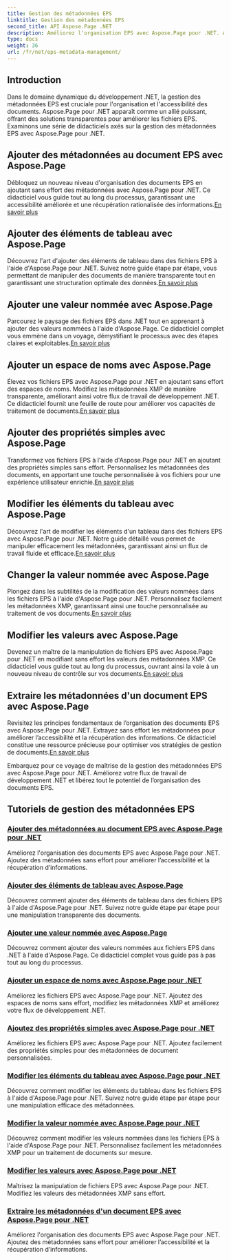 ```yaml
---
title: Gestion des métadonnées EPS
linktitle: Gestion des métadonnées EPS
second_title: API Aspose.Page .NET
description: Améliorez l'organisation EPS avec Aspose.Page pour .NET. Ajoutez facilement des métadonnées pour une accessibilité améliorée. Explorez les didacticiels de gestion des métadonnées EPS.
type: docs
weight: 36
url: /fr/net/eps-metadata-management/
---
```


## Introduction

Dans le domaine dynamique du développement .NET, la gestion des métadonnées EPS est cruciale pour l'organisation et l'accessibilité des documents. Aspose.Page pour .NET apparaît comme un allié puissant, offrant des solutions transparentes pour améliorer les fichiers EPS. Examinons une série de didacticiels axés sur la gestion des métadonnées EPS avec Aspose.Page pour .NET.

## Ajouter des métadonnées au document EPS avec Aspose.Page
Débloquez un nouveau niveau d'organisation des documents EPS en ajoutant sans effort des métadonnées avec Aspose.Page pour .NET. Ce didacticiel vous guide tout au long du processus, garantissant une accessibilité améliorée et une récupération rationalisée des informations.[En savoir plus](./add-metadata-to-eps-document/)

## Ajouter des éléments de tableau avec Aspose.Page
 Découvrez l'art d'ajouter des éléments de tableau dans des fichiers EPS à l'aide d'Aspose.Page pour .NET. Suivez notre guide étape par étape, vous permettant de manipuler des documents de manière transparente tout en garantissant une structuration optimale des données.[En savoir plus](./modify-eps-metadata-add-array-items/)

## Ajouter une valeur nommée avec Aspose.Page
 Parcourez le paysage des fichiers EPS dans .NET tout en apprenant à ajouter des valeurs nommées à l'aide d'Aspose.Page. Ce didacticiel complet vous emmène dans un voyage, démystifiant le processus avec des étapes claires et exploitables.[En savoir plus](./modify-eps-metadata-add-named-value/)

## Ajouter un espace de noms avec Aspose.Page
 Élevez vos fichiers EPS avec Aspose.Page pour .NET en ajoutant sans effort des espaces de noms. Modifiez les métadonnées XMP de manière transparente, améliorant ainsi votre flux de travail de développement .NET. Ce didacticiel fournit une feuille de route pour améliorer vos capacités de traitement de documents.[En savoir plus](./modify-eps-metadata-add-namespace/)

## Ajouter des propriétés simples avec Aspose.Page
 Transformez vos fichiers EPS à l'aide d'Aspose.Page pour .NET en ajoutant des propriétés simples sans effort. Personnalisez les métadonnées des documents, en apportant une touche personnalisée à vos fichiers pour une expérience utilisateur enrichie.[En savoir plus](./modify-eps-metadata-add-simple-properties/)

## Modifier les éléments du tableau avec Aspose.Page
 Découvrez l'art de modifier les éléments d'un tableau dans des fichiers EPS avec Aspose.Page pour .NET. Notre guide détaillé vous permet de manipuler efficacement les métadonnées, garantissant ainsi un flux de travail fluide et efficace.[En savoir plus](./modify-eps-metadata-change-array-items/)

## Changer la valeur nommée avec Aspose.Page
 Plongez dans les subtilités de la modification des valeurs nommées dans les fichiers EPS à l'aide d'Aspose.Page pour .NET. Personnalisez facilement les métadonnées XMP, garantissant ainsi une touche personnalisée au traitement de vos documents.[En savoir plus](./modify-eps-metadata-change-named-value/)

## Modifier les valeurs avec Aspose.Page
 Devenez un maître de la manipulation de fichiers EPS avec Aspose.Page pour .NET en modifiant sans effort les valeurs des métadonnées XMP. Ce didacticiel vous guide tout au long du processus, ouvrant ainsi la voie à un nouveau niveau de contrôle sur vos documents.[En savoir plus](./modify-eps-metadata-change-values/)

## Extraire les métadonnées d'un document EPS avec Aspose.Page
 Revisitez les principes fondamentaux de l’organisation des documents EPS avec Aspose.Page pour .NET. Extrayez sans effort les métadonnées pour améliorer l’accessibilité et la récupération des informations. Ce didacticiel constitue une ressource précieuse pour optimiser vos stratégies de gestion de documents.[En savoir plus](./extract-metadata-from-eps-document/)

Embarquez pour ce voyage de maîtrise de la gestion des métadonnées EPS avec Aspose.Page pour .NET. Améliorez votre flux de travail de développement .NET et libérez tout le potentiel de l’organisation des documents EPS.
## Tutoriels de gestion des métadonnées EPS
### [Ajouter des métadonnées au document EPS avec Aspose.Page pour .NET](./add-metadata-to-eps-document/)
Améliorez l'organisation des documents EPS avec Aspose.Page pour .NET. Ajoutez des métadonnées sans effort pour améliorer l’accessibilité et la récupération d’informations.
### [Ajouter des éléments de tableau avec Aspose.Page](./modify-eps-metadata-add-array-items/)
Découvrez comment ajouter des éléments de tableau dans des fichiers EPS à l'aide d'Aspose.Page pour .NET. Suivez notre guide étape par étape pour une manipulation transparente des documents.
### [Ajouter une valeur nommée avec Aspose.Page](./modify-eps-metadata-add-named-value/)
Découvrez comment ajouter des valeurs nommées aux fichiers EPS dans .NET à l'aide d'Aspose.Page. Ce didacticiel complet vous guide pas à pas tout au long du processus.
### [Ajouter un espace de noms avec Aspose.Page pour .NET](./modify-eps-metadata-add-namespace/)
Améliorez les fichiers EPS avec Aspose.Page pour .NET. Ajoutez des espaces de noms sans effort, modifiez les métadonnées XMP et améliorez votre flux de développement .NET.
### [Ajoutez des propriétés simples avec Aspose.Page pour .NET](./modify-eps-metadata-add-simple-properties/)
Améliorez les fichiers EPS avec Aspose.Page pour .NET. Ajoutez facilement des propriétés simples pour des métadonnées de document personnalisées.
### [Modifier les éléments du tableau avec Aspose.Page pour .NET](./modify-eps-metadata-change-array-items/)
Découvrez comment modifier les éléments du tableau dans les fichiers EPS à l'aide d'Aspose.Page pour .NET. Suivez notre guide étape par étape pour une manipulation efficace des métadonnées.
### [Modifier la valeur nommée avec Aspose.Page pour .NET](./modify-eps-metadata-change-named-value/)
Découvrez comment modifier les valeurs nommées dans les fichiers EPS à l'aide d'Aspose.Page pour .NET. Personnalisez facilement les métadonnées XMP pour un traitement de documents sur mesure.
### [Modifier les valeurs avec Aspose.Page pour .NET](./modify-eps-metadata-change-values/)
Maîtrisez la manipulation de fichiers EPS avec Aspose.Page pour .NET. Modifiez les valeurs des métadonnées XMP sans effort.
### [Extraire les métadonnées d'un document EPS avec Aspose.Page pour .NET](./extract-metadata-from-eps-document/)
Améliorez l'organisation des documents EPS avec Aspose.Page pour .NET. Ajoutez des métadonnées sans effort pour améliorer l’accessibilité et la récupération d’informations.